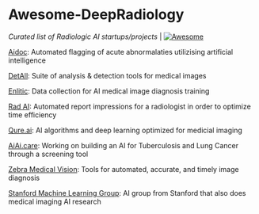 # Awesome-DeepRadiology
*Curated list of Radiologic AI startups/projects* | [![Awesome](https://cdn.rawgit.com/sindresorhus/awesome/d7305f38d29fed78fa85652e3a63e154dd8e8829/media/badge.svg)](https://github.com/sindresorhus/awesome)

[Aidoc](https://www.aidoc.com/): Automated flagging of acute abnormalaties utilizising artificial intelligence

[DetAll](https://devpost.com/software/detall): Suite of analysis & detection tools for medical images

[Enlitic](https://www.enlitic.com/): Data collection for AI medical image diagnosis training

[Rad AI](https://www.radai.com/): Automated report impressions for a radiologist in order to optimize time efficiency

[Qure.ai](http://qure.ai/): AI algorithms and deep learning optimized for medicial imaging

[AiAi.care](https://aiai.care/): Working on building an AI for Tuberculosis and Lung Cancer through a screening tool

[Zebra Medical Vision](https://www.zebra-med.com/): Tools for automated, accurate, and timely image diagnosis

[Stanford Machine Learning Group](https://stanfordmlgroup.github.io/): AI group from Stanford that also does medical imaging AI research
